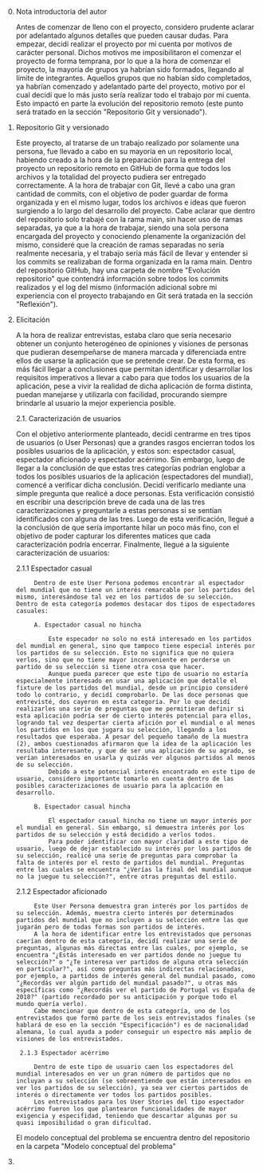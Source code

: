 0. Nota introductoria del autor

    Antes de comenzar de lleno con el proyecto, considero prudente aclarar por adelantado algunos detalles que pueden causar dudas.
    Para empezar, decidí realizar el proyecto por mi cuenta por motivos de carácter personal. Dichos motivos me imposibilitaron el comenzar el proyecto de forma temprana, por lo que a la hora de comenzar el proyecto, la mayoría de grupos ya habrían sido formados, llegando al límite de integrantes. Aquellos grupos que no habían sido completados, ya habrían comenzado y adelantado parte del proyecto, motivo por el cual decidí que lo más justo sería realizar todo el trabajo por mi cuenta. Esto impactó en parte la evolución del repositorio remoto (este punto será tratado en la sección "Repositorio Git y versionado").

1. Repositorio Git y versionado

    Este proyecto, al tratarse de un trabajo realizado por solamente una persona, fue llevado a cabo en su mayoría en un repositorio local, habiendo creado a la hora de la preparación para la entrega del proyecto un repositorio remoto en GitHub de forma que todos los archivos y la totalidad del proyecto pudiera ser entregado correctamente.
    A la hora de trabajar con Git, llevé a cabo una gran cantidad de commits, con el objetivo de poder guardar de forma organizada y en el mismo lugar, todos los archivos e ideas que fueron surgiendo a lo largo del desarrollo del proyecto. 
    Cabe aclarar que dentro del repositorio solo trabajé con la rama main, sin hacer uso de ramas separadas, ya que a la hora de trabajar, siendo una sola persona encargada del proyecto y conociendo plenamente la organización del mismo, consideré que la creación de ramas separadas no sería realmente necesaria, y el trabajo sería más fácil de llevar y entender si los commits se realizaban de forma organizada en la rama main.
    Dentro del repositorio GitHub, hay una carpeta de nombre "Evolución repositorio" que contendrá información sobre todos los commits realizados y el log del mismo (información adicional sobre mi experiencia con el proyecto trabajando en Git será tratada en la sección "Reflexión").

2. Elicitación

    A la hora de realizar entrevistas, estaba claro que sería necesario obtener un conjunto heterogéneo de opiniones y visiones de personas que pudieran desempeñarse de manera marcada y diferenciada entre ellos de usarse la aplicación que se pretende crear. De esta forma, es más fácil llegar a conclusiones que permitan identificar y desarrollar los requisitos imperativos a llevar a cabo para que todos los usuarios de la aplicación, pese a vivir la realidad de dicha aplicación de forma distinta, puedan manejarse y utilizarla con facilidad, procurando siempre brindarle al usuario la mejor experiencia posible.
  
    2.1. Caracterización de usuarios

      Con el objetivo anteriormente planteado, decidí centrarme en tres tipos de usuarios (o User Personas) que a grandes rasgos encierran todos los posibles usuarios de la aplicación, y estos son: espectador casual, espectador aficionado y espectador acérrimo.
      Sin embargo, luego de llegar a la conclusión de que estas tres categorías podrían englobar a todos los posibles usuarios de la aplicación (espectadores del mundial), comencé a verificar dicha conclusión.
      Decidí verificarlo mediante una simple pregunta que realicé a doce personas. Esta verificación consistió en escribir una descripción breve de cada una de las tres caracterizaciones y preguntarle a estas personas si se sentían identificados con alguna de las tres.
      Luego de esta verificación, llegué a la conclusión de que sería importante hilar un poco más fino, con el objetivo de poder capturar los diferentes matices que cada caracterización podría encerrar.
      Finalmente, llegué a la siguiente caracterización de usuarios:

      2.1.1 Espectador casual

            Dentro de este User Persona podemos encontrar al espectador del mundial que no tiene un interés remarcable por los partidos del mismo, interesándose tal vez en los partidos de su selección. Dentro de esta categoría podemos destacar dos tipos de espectadores casuales:

            A. Espectador casual no hincha

                Este especador no solo no está interesado en los partidos del mundial en general, sino que tampoco tiene especial interés por los partidos de su selección. Esto no significa que no quiera verlos, sino que no tiene mayor inconveniente en perderse un partido de su selección si tiene otra cosa que hacer.
                Aunque pueda parecer que este tipo de usuario no estaría especialmente interesado en usar una aplicación que detalle el fixture de los partidos del mundial, desde un principio consideré todo lo contrario, y decidí comprobarlo. De las doce personas que entrevisté, dos cayeron en esta categoría. Por lo que decidí realizarles una serie de preguntas que me permitieran definir si esta aplicación podría ser de cierto interés potencial para ellos, logrando tal vez despertar cierta afición por el mundial o al menos los partidos en los que jugara su selección, llegando a los resultados que esperaba. A pesar del pequeño tamaño de la muestra (2), ambos cuestionados afirmaron que la idea de la aplicación les resultaba interesante, y que de ser una aplicación de su agrado, se verían interesados en usarla y quizás ver algunos partidos al menos de su selección.
                Debido a este potencial interés encontrado en este tipo de usuario, considero importante tomarlo en cuenta dentro de las posibles caracterizaciones de usuario para la aplcación en desarrollo.

            B. Espectador casual hincha

                El espectador casual hincha no tiene un mayor interés por el mundial en general. Sin embargo, sí demuestra interés por los partidos de su selección y está decidido a verlos todos.
                Para poder identificar con mayor claridad a este tipo de usuario, luego de dejar establecido su interés por los partidos de su selección, realicé una serie de preguntas para comprobar la falta de interés por el resto de partidos del mundial. Preguntas entre las cuales se encuentra "¿Verías la final del mundial aunque no la juegue tu selección?", entre otras preguntas del estilo.
      
      2.1.2 Espectador aficionado

            Este User Persona demuestra gran interés por los partidos de su selección. Además, muestra cierto interés por determinados partidos del mundial que no incluyen a su selección entre las que jugarán pero de todas formas son partidos de interés.
            A la hora de identificar entre los entrevistados que personas caerían dentro de esta categoría, decidí realizar una serie de preguntas, algunas más directas entre las cuales, por ejemplo, se encuentra "¿Estás interesado en ver partidos donde no juegue tu selección?" o "¿Te interesa ver partidos de alguna otra selección en particular?", así como preguntas más indirectas relacionadas, por ejemplo, a partidos de interés general del mundial pasado, como "¿Recordás ver algún partido del mundial pasado?", u otras más específicas como "¿Recordás ver el partido de Portugal vs España de 2018?" (partido recordado por su anticipación y porque todo el mundo quería verlo).
            Cabe mencionar que dentro de esta categoría, uno de los entrevistados que formó parte de los seis entrevistados finales (se hablará de eso en la sección "Especificación") es de nacionalidad alemana, lo cual ayuda a poder conseguir un espectro más amplio de visiones de los entrevistados.
    
        2.1.3 Espectador acérrimo

            Dentro de este tipo de usuario caen los espectadores del mundial interesados en ver un gran número de partidos que no incluyan a su selección (se sobreentiende que están interesados en ver los partidos de su selección), ya sea ver ciertos partidos de interés o directamente ver todos los partidos posibles.
            Los entrevistados para los User Stories del tipo espectador acérrimo fueron los que plantearon funcionalidades de mayor exigencia y especifidad, teniendo que descartar algunas por su quasi imposibilidad o gran dificultad.

    El modelo conceptual del problema se encuentra dentro del repositorio en la carpeta "Modelo conceptual del problema"

3. 

      

       